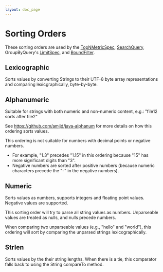 ```yaml
---
layout: doc_page
---
```

# Sorting Orders
These sorting orders are used by the [TopNMetricSpec](./topnmetricspec.html), [SearchQuery](./searchquery.html), GroupByQuery's [LimitSpec](./limitspec.html), and [BoundFilter](./filters.html#bound-filter).

## Lexicographic
Sorts values by converting Strings to their UTF-8 byte array representations and comparing lexicgraphically, byte-by-byte.

## Alphanumeric
Suitable for strings with both numeric and non-numeric content, e.g.: "file12 sorts after file2"

See https://github.com/amjjd/java-alphanum for more details on how this ordering sorts values.

This ordering is not suitable for numbers with decimal points or negative numbers. 
* For example, "1.3" precedes "1.15" in this ordering because "15" has more significant digits than "3". 
* Negative numbers are sorted after positive numbers (because numeric characters precede the "-" in the negative numbers).

## Numeric
Sorts values as numbers, supports integers and floating point values. Negative values are supported.

This sorting order will try to parse all string values as numbers. Unparseable values are treated as nulls, and nulls precede numbers.

When comparing two unparseable values (e.g., "hello" and "world"), this ordering will sort by comparing the unparsed strings lexicographically.

## Strlen
Sorts values by the their string lengths. When there is a tie, this comparator falls back to using the String compareTo method.

